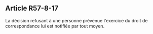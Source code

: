 Article R57-8-17
----
La décision refusant à une personne prévenue l'exercice du droit de
correspondance lui est notifiée par tout moyen.

